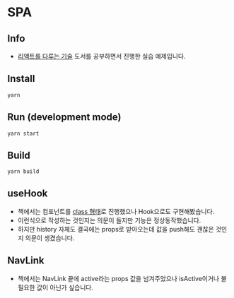 # SPA

## Info

- [리액트를 다루는 기술](https://search.daum.net/search?w=bookpage&bookId=5056576&tab=introduction&DA=LB2&q=%EB%A6%AC%EC%95%A1%ED%8A%B8%EB%A5%BC%20%EB%8B%A4%EB%A3%A8%EB%8A%94%20%EA%B8%B0%EC%88%A0) 도서를 공부하면서 진행한 실습 예제입니다.

## Install

```bash
yarn
```

## Run (development mode)

```bash
yarn start
```

## Build

```bash
yarn build
```

## useHook

- 책에서는 컴포넌트를 [class 형태](5535b08)로 진행했으나 Hook으로도 구현해봤습니다.
- 이런식으로 작성하는 것인지는 의문이 들지만 기능은 정상동작했습니다.
- 하지만 history 자체도 결국에는 props로 받아오는데 값을 push해도 괜찮은 것인지 의문이 생겼습니다.

## NavLink

- 책에서는 NavLink 끝에 active라는 props 값을 넘겨주었으나 isActive이거나 불필요한 값이 아닌가 싶습니다.
